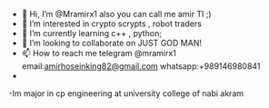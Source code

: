 - 👋 Hi, I’m @Mramirx1 also you can call me amir TI ;)
- 👀 I’m interested in crypto scrypts , robot traders
- 🌱 I’m currently learning c++ , python; 
- 💞️ I’m looking to collaborate on JUST GOD MAN!
- 📫 How to reach me telegram @mramirx1 email:amirhoseinking82@gmail.com whatsapp:+989146980841
- 
-Im major in cp engineering at university college of nabi akram 
<!---
Mramirx1/Mramirx1 is a ✨ special ✨ repository because its `README.md` (this file) appears on your GitHub profile.
You can click the Preview link to take a look at your changes.
--->

